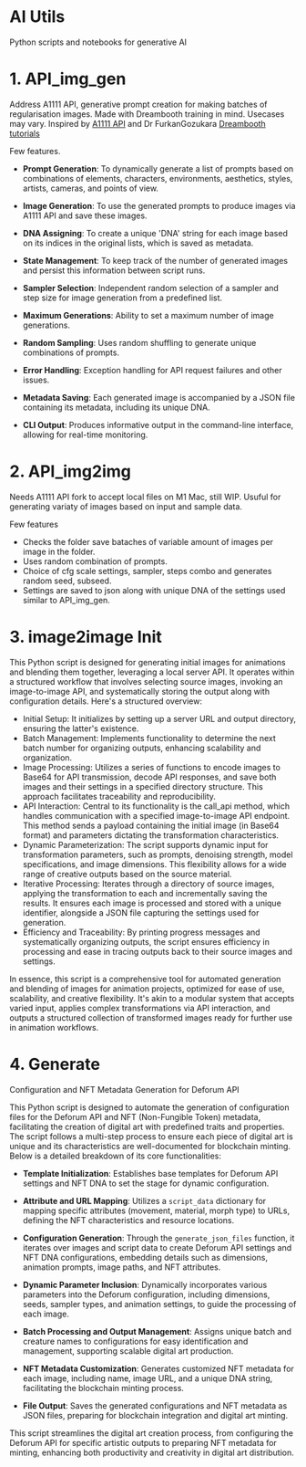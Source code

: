 # AI Utils 
 Python scripts and notebooks for generative AI

# 1. API_img_gen

Address A1111 API, generative prompt creation for making batches of regularisation images. 
Made with Dreambooth training in mind. Usecases may vary. 
Inspired by [A1111 API](https://github.com/AUTOMATIC1111/stable-diffusion-webui/wiki/API)
and Dr FurkanGozukara [Dreambooth tutorials](https://github.com/FurkanGozukara/Stable-Diffusion/blob/main/Tutorials/How-To-Do-SDXL-DreamBooth-Training-With-Best-Settings.md)

Few features.
- **Prompt Generation**: To dynamically generate a list of prompts based on combinations of elements, characters, environments, aesthetics, styles, artists, cameras, and points of view.
- **Image Generation**: To use the generated prompts to produce images via A1111 API and save these images.
- **DNA Assigning**: To create a unique 'DNA' string for each image based on its indices in the original lists, which is saved as metadata.
- **State Management**: To keep track of the number of generated images and persist this information between script runs.
- **Sampler Selection**: Independent random selection of a sampler and step size for image generation from a predefined list.

- **Maximum Generations**: Ability to set a maximum number of image generations.
- **Random Sampling**: Uses random shuffling to generate unique combinations of prompts.
- **Error Handling**: Exception handling for API request failures and other issues.
- **Metadata Saving**: Each generated image is accompanied by a JSON file containing its metadata, including its unique DNA.
- **CLI Output**: Produces informative output in the command-line interface, allowing for real-time monitoring.

# 2. API_img2img
 
 Needs A1111 API fork to accept local files on M1 Mac, still WIP. Usuful for generating variaty of images based on input and sample data.

Few features
- Checks the folder save bataches of variable amount of images per image in the folder.
- Uses random combination of prompts. 
- Choice of cfg scale settings, sampler, steps combo and generates random seed, subseed.
- Settings are saved to json along with unique DNA of the settings used similar to API_img_gen.

# 3. image2image Init 

This Python script is designed for generating initial images for animations and blending them together, leveraging a local server API. It operates within a structured workflow that involves selecting source images, invoking an image-to-image API, and systematically storing the output along with configuration details. Here's a structured overview:

- Initial Setup: It initializes by setting up a server URL and output directory, ensuring the latter's existence.
- Batch Management: Implements functionality to determine the next batch number for organizing outputs, enhancing scalability and organization.
- Image Processing: Utilizes a series of functions to encode images to Base64 for API transmission, decode API responses, and save both images and their settings in a specified directory structure. This approach facilitates traceability and reproducibility.
- API Interaction: Central to its functionality is the call_api method, which handles communication with a specified image-to-image API endpoint. This method sends a payload containing the initial image (in Base64 format) and parameters dictating the transformation characteristics.
- Dynamic Parameterization: The script supports dynamic input for transformation parameters, such as prompts, denoising strength, model specifications, and image dimensions. This flexibility allows for a wide range of creative outputs based on the source material.
- Iterative Processing: Iterates through a directory of source images, applying the transformation to each and incrementally saving the results. It ensures each image is processed and stored with a unique identifier, alongside a JSON file capturing the settings used for generation.
- Efficiency and Traceability: By printing progress messages and systematically organizing outputs, the script ensures efficiency in processing and ease in tracing outputs back to their source images and settings.

In essence, this script is a comprehensive tool for automated generation and blending of images for animation projects, optimized for ease of use, scalability, and creative flexibility. It's akin to a modular system that accepts varied input, applies complex transformations via API interaction, and outputs a structured collection of transformed images ready for further use in animation workflows.

# 4. Generate 

Configuration and NFT Metadata Generation for Deforum API

This Python script is designed to automate the generation of configuration files for the Deforum API and NFT (Non-Fungible Token) metadata, facilitating the creation of digital art with predefined traits and properties. The script follows a multi-step process to ensure each piece of digital art is unique and its characteristics are well-documented for blockchain minting. Below is a detailed breakdown of its core functionalities:

- **Template Initialization**: Establishes base templates for Deforum API settings and NFT DNA to set the stage for dynamic configuration.

- **Attribute and URL Mapping**: Utilizes a `script_data` dictionary for mapping specific attributes (movement, material, morph type) to URLs, defining the NFT characteristics and resource locations.

- **Configuration Generation**: Through the `generate_json_files` function, it iterates over images and script data to create Deforum API settings and NFT DNA configurations, embedding details such as dimensions, animation prompts, image paths, and NFT attributes.

- **Dynamic Parameter Inclusion**: Dynamically incorporates various parameters into the Deforum configuration, including dimensions, seeds, sampler types, and animation settings, to guide the processing of each image.

- **Batch Processing and Output Management**: Assigns unique batch and creature names to configurations for easy identification and management, supporting scalable digital art production.

- **NFT Metadata Customization**: Generates customized NFT metadata for each image, including name, image URL, and a unique DNA string, facilitating the blockchain minting process.

- **File Output**: Saves the generated configurations and NFT metadata as JSON files, preparing for blockchain integration and digital art minting.

This script streamlines the digital art creation process, from configuring the Deforum API for specific artistic outputs to preparing NFT metadata for minting, enhancing both productivity and creativity in digital art distribution.




